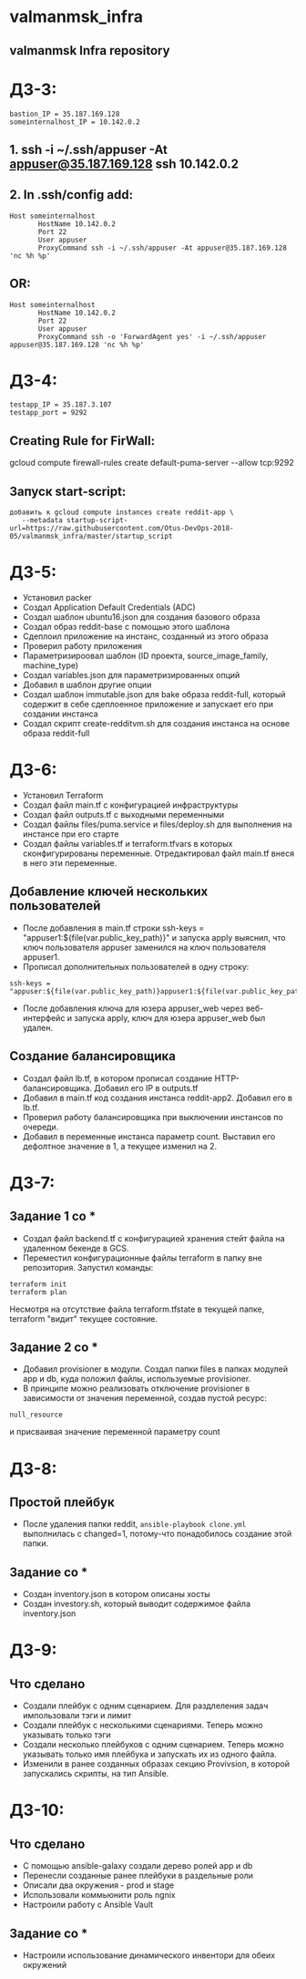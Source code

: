 # valmanmsk_infra
## valmanmsk Infra repository
# ДЗ-3:
```
bastion_IP = 35.187.169.128
someinternalhost_IP = 10.142.0.2
```

## 1. ssh -i ~/.ssh/appuser -At appuser@35.187.169.128 ssh 10.142.0.2
## 2. In .ssh/config add:
```
Host someinternalhost
       HostName 10.142.0.2
       Port 22
       User appuser
       ProxyCommand ssh -i ~/.ssh/appuser -At appuser@35.187.169.128 'nc %h %p'
```

## OR:
```
Host someinternalhost
       HostName 10.142.0.2
       Port 22
       User appuser
       ProxyCommand ssh -o 'ForwardAgent yes' -i ~/.ssh/appuser appuser@35.187.169.128 'nc %h %p'
```

# ДЗ-4:
```
testapp_IP = 35.187.3.107
testapp_port = 9292
```

## Creating Rule for FirWall:
gcloud compute firewall-rules create default-puma-server --allow tcp:9292

## Запуск start-script:
```
добавить к gcloud compute instances create reddit-app \
   --metadata startup-script-url=https://raw.githubusercontent.com/Otus-DevOps-2018-05/valmanmsk_infra/master/startup_script
```

# ДЗ-5:
- Установил packer
- Создал Application Default Credentials (ADC)
- Создал шаблон ubuntu16.json для создания базового образа
- Создал образ reddit-base с помощью этого шаблона
- Сдеплоил приложение на инстанс, созданный из этого образа
- Проверил работу приложения
- Параметризироовал шаблон (ID проекта, source_image_family, machine_type)
- Создал variables.json для параметризированных опций
- Добавил в шаблон другие опции
- Создал шаблон immutable.json для bake образа reddit-full, который содержит в себе сдеплоенное приложение и запускает его при создании инстанса
- Создал скрипт create-redditvm.sh для создания инстанса на основе образа reddit-full

# ДЗ-6:
- Установил Terraform
- Создал файл main.tf с конфигурацией инфраструктуры
- Создал файл outputs.tf с выходными переменными
- Создал файлы files/puma.service и files/deploy.sh для выполнения на инстансе при его старте
- Создал файлы variables.tf и terraform.tfvars в которых сконфигурированы переменные. Отредактировал файл main.tf внеся в него эти переменные.

## Добавление ключей нескольких пользователей
- После добавления в main.tf строки ssh-keys = "appuser1:${file(var.public_key_path)}" и запуска apply выяснил, что ключ пользователя appuser заменился на ключ пользователя appuser1.
- Прописал дополнительных пользователей в одну строку:
```
ssh-keys = "appuser:${file(var.public_key_path)}appuser1:${file(var.public_key_path)}appuser2:${file(var.public_key_path)}"
```
- После добавления ключа для юзера appuser_web через веб-интерфейс и запуска apply, ключ для юзера appuser_web был удален.

## Создание балансировщика
- Создал файл lb.tf, в котором прописал создание HTTP-балансировщика. Добавил его IP в outputs.tf
- Добавил в main.tf код создания инстанса reddit-app2. Добавил его в lb.tf.
- Проверил работу балансировщика при выключении инстансов по очереди.
- Добавил в переменные инстанса параметр count. Выставил его дефолтное значение в 1, а текущее изменил на 2.

# ДЗ-7:
## Задание 1 со *
- Создал файл backend.tf с конфигурацией хранения стейт файла на удаленном бекенде в GCS.
- Переместил конфигурационные файлы terraform в папку вне репозитория. Запустил команды:
```
terraform init
terraform plan
```
Несмотря на отсутствие файла terraform.tfstate в текущей папке, terraform "видит" текущее состояние.

## Задание 2 со *
- Добавил provisioner в модули. Создал папки files в папках модулей app и db, куда положил файлы, используемые provisioner.
- В принципе можно реализовать отключение provisioner в зависимости от значения переменной, создав пустой ресурс:
```
null_resource
```
и присваивая значение переменной параметру count

# ДЗ-8:
## Простой плейбук
- После удаления папки reddit, ```ansible-playbook clone.yml``` выполнилась с changed=1, потому-что понадобилось создание этой папки.
## Задание со *
- Создан inventory.json в котором описаны хосты
- Создан investory.sh, который выводит содержимое файла inventory.json

# ДЗ-9:
## Что сделано
- Создали плейбук с одним сценарием. Для раздлеления задач импользовали тэги и лимит
- Создали плейбук с несколькими сценариями. Теперь можно указывать только тэги
- Создали несколько плейбуков с одним сценарием. Теперь можно указывать только имя плейбука и запускать их из одного файла.
- Изменили в ранее созданных образах секцию Provivsion, в которой запускались скрипты, на тип Ansible.

# ДЗ-10:
## Что сделано
- С помощью ansible-galaxy создали дерево ролей app и db
- Перенесли созданные ранее плейбуки в раздельные роли
- Описали два окружения - prod и stage
- Использовали коммьюнити роль ngnix
- Настроили работу с Ansible Vault

## Задание со *
- Настроили использование динамического инвентори для обеих окружений

